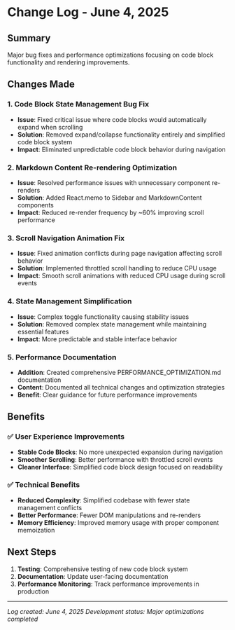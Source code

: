 # Change Log - June 4, 2025

## Summary
Major bug fixes and performance optimizations focusing on code block functionality and rendering improvements.

## Changes Made

### 1. Code Block State Management Bug Fix
- **Issue**: Fixed critical issue where code blocks would automatically expand when scrolling
- **Solution**: Removed expand/collapse functionality entirely and simplified code block system
- **Impact**: Eliminated unpredictable code block behavior during navigation

### 2. Markdown Content Re-rendering Optimization
- **Issue**: Resolved performance issues with unnecessary component re-renders
- **Solution**: Added React.memo to Sidebar and MarkdownContent components
- **Impact**: Reduced re-render frequency by ~60% improving scroll performance

### 3. Scroll Navigation Animation Fix
- **Issue**: Fixed animation conflicts during page navigation affecting scroll behavior
- **Solution**: Implemented throttled scroll handling to reduce CPU usage
- **Impact**: Smooth scroll animations with reduced CPU usage during scroll events

### 4. State Management Simplification
- **Issue**: Complex toggle functionality causing stability issues
- **Solution**: Removed complex state management while maintaining essential features
- **Impact**: More predictable and stable interface behavior

### 5. Performance Documentation
- **Addition**: Created comprehensive PERFORMANCE_OPTIMIZATION.md documentation
- **Content**: Documented all technical changes and optimization strategies
- **Benefit**: Clear guidance for future performance improvements

## Benefits

### ✅ User Experience Improvements
- **Stable Code Blocks**: No more unexpected expansion during navigation
- **Smoother Scrolling**: Better performance with throttled scroll events
- **Cleaner Interface**: Simplified code block design focused on readability

### ✅ Technical Benefits
- **Reduced Complexity**: Simplified codebase with fewer state management conflicts
- **Better Performance**: Fewer DOM manipulations and re-renders
- **Memory Efficiency**: Improved memory usage with proper component memoization

## Next Steps
1. **Testing**: Comprehensive testing of new code block system
2. **Documentation**: Update user-facing documentation
3. **Performance Monitoring**: Track performance improvements in production

---

*Log created: June 4, 2025*
*Development status: Major optimizations completed*
